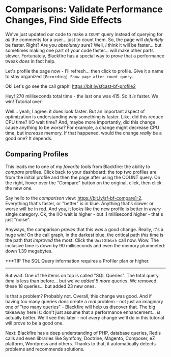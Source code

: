 # Comparisons: Validate Performance Changes, Find Side Effects

We've just updated our code to make a `COUNT` query instead of querying for *all*
the comments for a user... just to count them. So, the page will *definitely* be
faster. Right? Are you *absolutely* sure? Well, *I* think it will be faster... but
sometimes making one part of your code faster... will make other parts slower.
Fortunately, Blackfire has a special way to *prove* that a performance tweak *does*
in fact help.

Let's profile the page now - I'll refresh... then click to profile. Give it a name
to stay organized `[Recording] Show page after count query`.

Ok! Let's go see the call graph! https://bit.ly/sfcast-bf-profile2

Hey! 270 milliseconds total time - the last one was 415. So it *is* faster. We win!
Tutorial over!

Well... yeah, I agree: it does look faster. But an important aspect of optimization
is understanding *why* something is faster. Like, did this reduce CPU time? I/O
wait time? And, maybe more importantly, did this change cause anything to be
*worse*? For example, a change might decrease CPU time, but *increase* memory.
If that happened, would the change *really* be a good one? It depends.

## Comparing Profiles

This leads me to one of my *favorite* tools from Blackfire: the ability to
*compare* profiles. Click back to your dashboard: the top two profiles are from the
initial profile and then the page after using the COUNT query. On the right, hover
over the "Compare" button on the original, click, then click the new one.

Say hello to the *comparison* view: https://bit.ly/sf-bf-compare1-2.
Everything that's faster, or "better" is in blue. Anything that's slower or worse
will be in red. And yea, it looks like the new profile is better in *every* single
category. Ok, the I/O wait is higher - but .1 millisecond higher - that's just
"noise".

Anyways, the comparison *proves* that this *was* a good change. Really, it's a huge
win! On the call graph, in the darkest blue, the critical path *this* time is the
path that *improved* the most. Click the `UnitOfWork` call now. Wow. The inclusive
time is down by 90 milliseconds and even the memory plummeted: down 1.39 megabytes.

***TIP
The SQL Query information requires a Profiler plan or higher.
***

But wait. One of the items on top is called "SQL Queries". The total query *time*
is less than before... but we've *added* 5 *more* queries. We removed these 18
queries... but added 23 new ones.

Is that a problem? Probably not. Overall, this change was good. And if having too
many queries *does* create a *real* problem - not just an imaginary one of "too
many queries" - Blackfire will help us discover that. The big takeaway here is:
don't just assume that a performance enhancement... *is* actually better. We'll
see this later - not *every* change we'll do in this tutorial will prove to be
a good one.

Next: Blackfire has a deep understanding of PHP, database queries, Redis calls
and even libraries like Symfony, Doctrine, Magento, Composer, eZ platform,
Wordpress and others. Thanks to that, it automatically detects problems
and recommends solutions.
